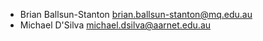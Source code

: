 - Brian Ballsun-Stanton <brian.ballsun-stanton@mq.edu.au>
- Michael D'Silva <michael.dsilva@aarnet.edu.au>
